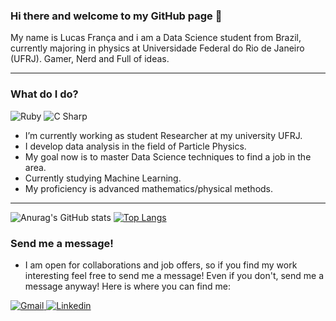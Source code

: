 <!--- To learn how to set up something similar to this check out my YouTube tutorial where I go over tips and tricks for setting up a GitHub profile ReadMe: https://www.youtube.com/watch?v=OIFN1pe72B4 -->

### Hi there and welcome to my GitHub page 👋

My name is Lucas França and i am a Data Science student from Brazil, currently majoring in physics at Universidade Federal do Rio de Janeiro (UFRJ). Gamer, Nerd and Full of ideas.

---

### What do I do?

<p>
  <img alt="Ruby" src="https://img.shields.io/badge/Python-000000?logo=python&logoColor=white&style=for-the-badge" />
  <img alt="C Sharp" src="https://img.shields.io/badge/C++-00599C?logo=C%2B%2B&logoColor=white&style=for-the-badge" />
 
</p>

- I’m currently working as student Researcher at my university UFRJ. 
- I develop data analysis in the field of Particle Physics.
- My goal now is to master Data Science techniques to find a job in the area.
- Currently studying Machine Learning.
- My proficiency is advanced mathematics/physical methods.

---

![Anurag's GitHub stats](https://github-readme-stats.vercel.app/api?username=lucasfranca016&show_icons=true&theme=synthwave)
[![Top Langs](https://github-readme-stats.vercel.app/api/top-langs/?username=lucasfranca016)](https://github.com/anuraghazra/github-readme-stats)



### Send me a message!

- I am open for collaborations and job offers, so if you find my work interesting feel free to send me a message! Even if you don't, send me a message anyway! Here is where you can find me:

<p>
  <a href="mailto:lucas.c.franca@gmail.com?Subject=From%20github">
    <img alt="Gmail" src="https://img.shields.io/badge/gmail-EA4335?logo=gmail&logoColor=white&style=for-the-badge" />
  </a>
  <a href="https://www.linkedin.com/in/lucas-fran%C3%A7a-83133016b/"><img alt="Linkedin" src="https://img.shields.io/badge/linkedin-0077B5?logo=linkedin&logoColor=white&style=for-the-badge" /></a>
</p>
